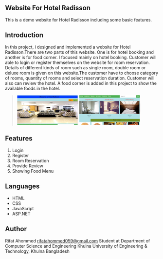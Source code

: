 ## Website For Hotel Radisson
This is a demo website for Hotel Radisson including some basic features.

## Introduction
In this project, i designed and implemented a website for Hotel Radisson.There are two parts of this website.
One is for hotel booking and another is for food corner. I focused mainly on hotel booking. Customer will 
able to login or register themselves on the website for room reservation. Details of different kinds of room 
such as single room, double room or deluxe room is given on this website.The customer have to choose category of 
rooms, quantity of rooms and select reservation duration. Customer will also can review the hotel.
A food corner is added in this project to show the available foods in the hotel.
> <img src="Images/Capture.PNG" width="200"> <img src="Images/Capture2.PNG" width="200">

## Features
1. Login
2. Register
3. Room Reservation
4. Provide Review
5. Showing Food Menu

## Languages
* HTML
* CSS
* JavaScript
* ASP.NET

## Author
Rifat Ahommed
rifatahommed059@gmail.com
Student at Department of Computer Science and Engineering
Khulna University of Engineering & Technology, Khulna
Bangladesh